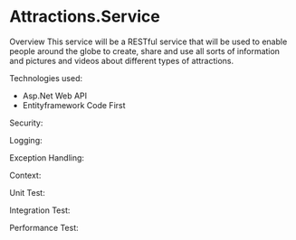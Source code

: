 Attractions.Service
===================

Overview
This service will be a RESTful service that will be used to enable people around the globe to create, share and use all sorts of information and pictures and videos about different types of attractions.

Technologies used:
- Asp.Net Web API
- Entityframework Code First

Security:

Logging:

Exception Handling:

Context:

Unit Test:

Integration Test:

Performance Test:
